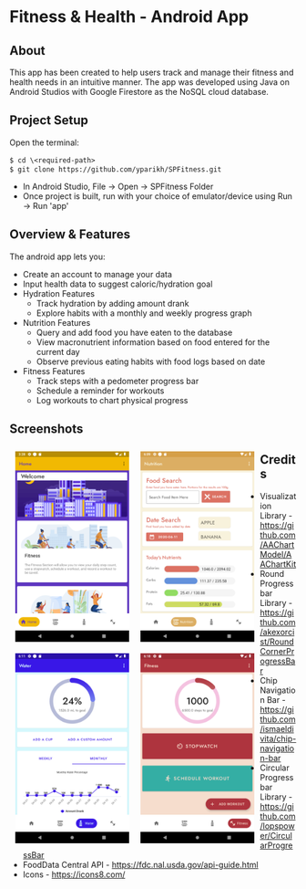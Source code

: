 # Fitness & Health - Android App

## About

This app has been created to help users track and manage their fitness and health needs in an intuitive manner. The app was developed using Java on Android Studios with Google Firestore as the NoSQL cloud database. 

## Project Setup


 Open the terminal:
 ```
 $ cd \<required-path>
 $ git clone https://github.com/yparikh/SPFitness.git
 ```
 * In Android Studio, File -> Open -> SPFitness Folder
 * Once project is built, run with your choice of emulator/device using Run -> Run 'app'

## Overview & Features

The android app lets you:
- Create an account to manage your data 
- Input health data to suggest caloric/hydration goal 
- Hydration Features
    - Track hydration by adding amount drank
    - Explore habits with a monthly and weekly progress graph
- Nutrition Features
    - Query and add food you have eaten to the database
    - View macronutrient information based on food entered for the current day
    - Observe previous eating habits with food logs based on date 
- Fitness Features
    - Track steps with a pedometer progress bar
    - Schedule a reminder for workouts
    - Log workouts to chart physical progress  

## Screenshots

[<img src="/readme/Screenshot_home.png" align="left"
width="200"
    hspace="10" vspace="10">](/readme/Screenshot_home.png)
[<img src="/readme/Screenshot_nutrition.png" align="left"
width="200"
    hspace="10" vspace="10">](/readme/Screenshot_nutrition.png)
[<img src="/readme/Screenshot_hydration.png" align="left"
width="200"
    hspace="10" vspace="10">](/readme/Screenshot_hydration.png)
[<img src="/readme/Screenshot_Fitness.png" align="left"
width="200"
    hspace="10" vspace="10">](/readme/Screenshot_Fitness.png)  

## Credits
* Visualization Library - https://github.com/AAChartModel/AAChartKit
* Round Progressbar Library - https://github.com/akexorcist/RoundCornerProgressBar
* Chip Navigation Bar - https://github.com/ismaeldivita/chip-navigation-bar
* Circular Progressbar Library - https://github.com/lopspower/CircularProgressBar
* FoodData Central API - https://fdc.nal.usda.gov/api-guide.html
* Icons - https://icons8.com/
